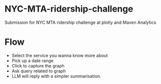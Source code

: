 # NYC-MTA-ridership-challenge
Submission for NYC MTA ridership challenge at plotly and Maven Analytics

# Flow
- Select the service you wanna know more about
- Pick up a date range
- Click to capture the graph
- Ask query related to graph
- LLM will reply with a simpler summarisation.
